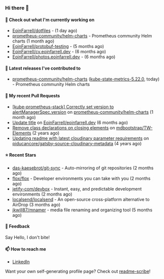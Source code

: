 ### Hi there 👋

#### 👷 Check out what I'm currently working on

- [EoinFarrell/dotfiles](https://github.com/EoinFarrell/dotfiles) -  (1 day ago)
- [prometheus-community/helm-charts](https://github.com/prometheus-community/helm-charts) - Prometheus community Helm charts (1 month ago)
- [EoinFarrell/protobuf-testing](https://github.com/EoinFarrell/protobuf-testing) -  (5 months ago)
- [EoinFarrell/cv.eoinfarrell.dev](https://github.com/EoinFarrell/cv.eoinfarrell.dev) -  (6 months ago)
- [EoinFarrell/photos.eoinfarrell.dev](https://github.com/EoinFarrell/photos.eoinfarrell.dev) -  (6 months ago)

#### 🔭 Latest releases I've contributed to

- [prometheus-community/helm-charts](https://github.com/prometheus-community/helm-charts) ([kube-state-metrics-5.22.0](https://github.com/prometheus-community/helm-charts/releases/tag/kube-state-metrics-5.22.0), today) - Prometheus community Helm charts

#### 🔨 My recent Pull Requests

- [[kube-prometheus-stack] Correctly set version to alertManagerSpec.version](https://github.com/prometheus-community/helm-charts/pull/4561) on [prometheus-community/helm-charts](https://github.com/prometheus-community/helm-charts) (1 month ago)
- [Update title](https://github.com/EoinFarrell/eoinfarrell.dev/pull/29) on [EoinFarrell/eoinfarrell.dev](https://github.com/EoinFarrell/eoinfarrell.dev) (6 months ago)
- [Remove class declarations on closing elements](https://github.com/mdbootstrap/TW-Elements/pull/1071) on [mdbootstrap/TW-Elements](https://github.com/mdbootstrap/TW-Elements) (2 years ago)
- [Updating readme with latest cloudinary parameter requirements](https://github.com/piducancore/gatsby-source-cloudinary-metadata/pull/1) on [piducancore/gatsby-source-cloudinary-metadata](https://github.com/piducancore/gatsby-source-cloudinary-metadata) (4 years ago)

#### ⭐ Recent Stars

- [das-kaesebrot/git-sync](https://github.com/das-kaesebrot/git-sync) - Auto-mirroring of git repositories (2 months ago)
- [flox/flox](https://github.com/flox/flox) - Developer environments you can take with you (2 months ago)
- [jetify-com/devbox](https://github.com/jetify-com/devbox) - Instant, easy, and predictable development environments (2 months ago)
- [localsend/localsend](https://github.com/localsend/localsend) - An open-source cross-platform alternative to AirDrop (3 months ago)
- [jkwill87/mnamer](https://github.com/jkwill87/mnamer) - media file renaming and organizing tool (5 months ago)

#### 💬 Feedback

Say Hello, I don't bite!

#### 📫 How to reach me

- [LinkedIn](https://www.linkedin.com/in/eoinfarrell/)

Want your own self-generating profile page? Check out [readme-scribe](https://github.com/muesli/readme-scribe)!

